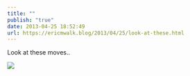 ```yaml
---
title: ""
publish: "true"
date: 2013-04-25 18:52:49
url: https://ericmwalk.blog/2013/04/25/look-at-these.html
---
```


Look at these moves..

![](https://ericmwalk.blog/uploads/2022/510f783ae4.jpg)